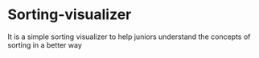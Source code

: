 # Sorting-visualizer
It is a simple sorting visualizer to help juniors understand the concepts of sorting in a better way
